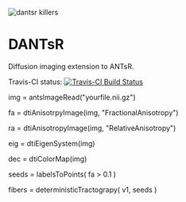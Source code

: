 ![dantsr killers](http://www.picslyrics.net/images/255741-the-killers-are-we-human-or-are-we-dancer.jpg)



# DANTsR
Diffusion imaging extension to ANTsR.

Travis-CI status: [![Travis-CI Build Status](https://travis-ci.org/jeffduda/DANTsR.png?branch=master)](https://travis-ci.org/jeffduda/DANTsR)

img = antsImageRead("yourfile.nii.gz")

fa = dtiAnisotrpyImage(img, "FractionalAnisotropy")

ra = dtiAnisotropyImage(img, "RelativeAnisotropy")

eig = dtiEigenSystem(img)

dec = dtiColorMap(img)

seeds = labelsToPoints( fa > 0.1 )

fibers = deterministicTractograpy( v1, seeds )

